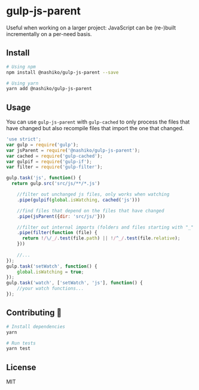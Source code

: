 # gulp-js-parent

Useful when working on a larger project: JavaScript can be (re-)built incrementally on a per-need basis.



## Install

```bash
# Using npm
npm install @nashiko/gulp-js-parent --save

# Using yarn
yarn add @nashiko/gulp-js-parent
```



## Usage

You can use `gulp-js-parent` with `gulp-cached` to only process the files that have changed but also recompile files that import the one that changed.

```js
'use strict';
var gulp = require('gulp');
var jsParent = require('@nashiko/gulp-js-parent');
var cached = require('gulp-cached');
var gulpif = require('gulp-if');
var filter = require('gulp-filter');

gulp.task('js', function() {
  return gulp.src('src/js/**/*.js')

    //filter out unchanged js files, only works when watching
    .pipe(gulpif(global.isWatching, cached('js')))

    //find files that depend on the files that have changed
    .pipe(jsParent({dir: 'src/js/'}))

    //filter out internal imports (folders and files starting with "_" )
    .pipe(filter(function (file) {
      return !/\/_/.test(file.path) || !/^_/.test(file.relative);
    }))
    
    //...
});
gulp.task('setWatch', function() {
    global.isWatching = true;
});
gulp.task('watch', ['setWatch', 'js'], function() {
    //your watch functions...
});
```


## Contributing :tada:
```bash
# Install dependencies
yarn

# Run tests
yarn test
```



## License

MIT
